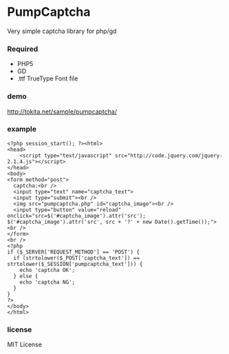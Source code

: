 
# PumpCaptcha

Very simple captcha library for php/gd

### Required
- PHP5
- GD
- .ttf TrueType Font file

### demo

http://tokita.net/sample/pumpcaptcha/

### example

```
<?php session_start(); ?><html>
<head>
    <script type="text/javascript" src="http://code.jquery.com/jquery-2.1.4.js"></script>
</head>
<body>
<form method="post">
  captcha:<br />
  <input type="text" name="captcha_text">
  <input type="submit"><br />
  <img src="pumpcaptcha.php" id="captcha_image"><br />
  <input type="button" value="reload" onclick="src=$('#captcha_image').attr('src'); $('#captcha_image').attr('src', src + '?' + new Date().getTime());"><br />
</form>
<br />
<?php
if ($_SERVER['REQUEST_METHOD'] == 'POST') {
  if (strtolower($_POST['captcha_text']) == strtolower($_SESSION['pumpcaptcha_text'])) {
    echo 'captcha OK';
  } else {
    echo 'captcha NG';
  }
}
?>
</body>
</html>
```

### license

MIT License

